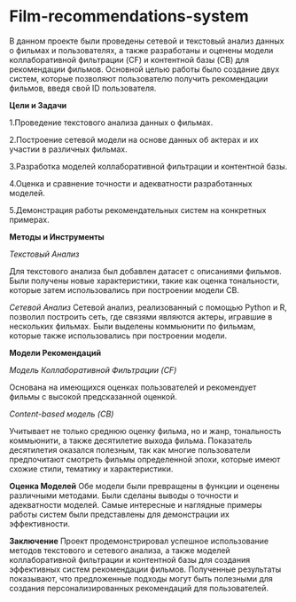 # Film-recommendations-system

В данном проекте были проведены сетевой и текстовый анализ данных о фильмах и пользователях, а также разработаны и оценены модели коллаборативной фильтрации (CF) и контентной базы (CB) для рекомендации фильмов. Основной целью работы было создание двух систем, которые позволяют пользователю получить рекомендации фильмов, введя свой ID пользователя.

**Цели и Задачи**

1.Проведение текстового анализа данных о фильмах.

2.Построение сетевой модели на основе данных об актерах и их участии в различных фильмах.

3.Разработка моделей коллаборативной фильтрации и контентной базы.

4.Оценка и сравнение точности и адекватности разработанных моделей.

5.Демонстрация работы рекомендательных систем на конкретных примерах.

**Методы и Инструменты**

*Текстовый Анализ*

Для текстового анализа был добавлен датасет с описаниями фильмов. Были получены новые характеристики, такие как оценка тональности, которые затем использовались при построении модели CB.

*Сетевой Анализ*
Сетевой анализ, реализованный с помощью Python и R, позволил построить сеть, где связями являются актеры, игравшие в нескольких фильмах. Были выделены коммьюнити по фильмам, которые также использовались при построении модели.

**Модели Рекомендаций**

*Модель Коллаборативной Фильтрации (CF)*

Основана на имеющихся оценках пользователей и рекомендует фильмы с высокой предсказанной оценкой.

*Content-based модель (CB)*

Учитывает не только среднюю оценку фильма, но и жанр, тональность коммьюнити, а также десятилетие выхода фильма. Показатель десятилетия оказался полезным, так как многие пользователи предпочитают смотреть фильмы определенной эпохи, которые имеют схожие стили, тематику и характеристики.

**Оценка Моделей**
Обе модели были превращены в функции и оценены различными методами. Были сделаны выводы о точности и адекватности моделей. Самые интересные и наглядные примеры работы систем были представлены для демонстрации их эффективности.

**Заключение**
Проект продемонстрировал успешное использование методов текстового и сетевого анализа, а также моделей коллаборативной фильтрации и контентной базы для создания эффективных систем рекомендации фильмов. Полученные результаты показывают, что предложенные подходы могут быть полезными для создания персонализированных рекомендаций для пользователей.
